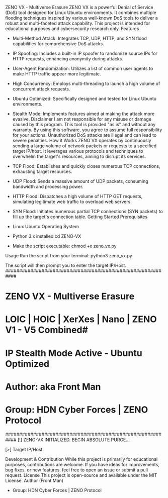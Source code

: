 ZENO VX - Multiverse Erasure
ZENO VX is a powerful Denial of Service (DoS) tool designed for Linux Ubuntu environments. It combines multiple flooding techniques inspired by various well-known DoS tools to deliver a robust and multi-faceted attack capability. This project is intended for educational purposes and cybersecurity research only.
Features
 * Multi-Method Attack: Integrates TCP, UDP, HTTP, and SYN flood capabilities for comprehensive DoS attacks.
 * IP Spoofing: Includes a built-in IP spoofer to randomize source IPs for HTTP requests, enhancing anonymity during attacks.
 * User-Agent Randomization: Utilizes a list of common user agents to make HTTP traffic appear more legitimate.
 * High Concurrency: Employs multi-threading to launch a high volume of concurrent attack requests.
 * Ubuntu Optimized: Specifically designed and tested for Linux Ubuntu environments.
 * Stealth Mode: Implements features aimed at making the attack more evasive.
Disclaimer
I am not responsible for any misuse or damage caused by this program. This tool is provided "as is" and without any warranty. By using this software, you agree to assume full responsibility for your actions. Unauthorized DoS attacks are illegal and can lead to severe penalties.
How it Works
ZENO VX operates by continuously sending a large volume of network packets or requests to a specified target IP/host. It leverages various protocols and techniques to overwhelm the target's resources, aiming to disrupt its services.
 * TCP Flood: Establishes and quickly closes numerous TCP connections, exhausting target resources.
 * UDP Flood: Sends a massive amount of UDP packets, consuming bandwidth and processing power.
 * HTTP Flood: Dispatches a high volume of HTTP GET requests, simulating legitimate web traffic to overload web servers.
 * SYN Flood: Initiates numerous partial TCP connections (SYN packets) to fill up the target's connection table.
Getting Started
Prerequisites
 * Linux Ubuntu Operating System
 * Python 3.x installed
cd ZENO-VX

 * Make the script executable:
   chmod +x zeno_vx.py

Usage
Run the script from your terminal:
python3 zeno_vx.py

The script will then prompt you to enter the target IP/Host.
############################################################
#                  ZENO VX - Multiverse Erasure            #
#       LOIC | HOIC | XerXes | Nano | ZENO V1 - V5 Combined#
#         IP Stealth Mode Active - Ubuntu Optimized        #
#        Author:                aka Front Man            #
#           Group: HDN Cyber Forces | ZENO Protocol        #
############################################################
[!] ZENO-VX INITIALIZED. BEGIN ABSOLUTE PURGE...

[>] Target IP/Host:

Development & Contribution
While this project is primarily for educational purposes, contributions are welcome. If you have ideas for improvements, bug fixes, or new features, feel free to open an issue or submit a pull request.
License
This project is open-source and available under the MIT License.
Author
(Front Man)
 * Group: HDN Cyber Forces | ZENO Protocol
